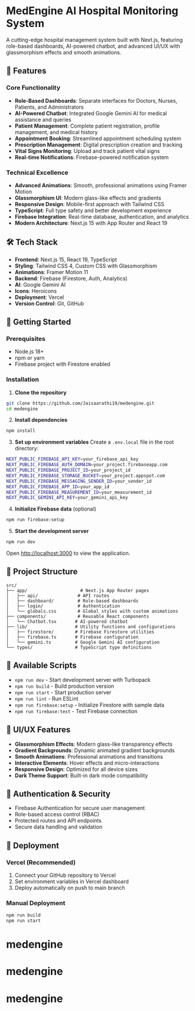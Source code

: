 # MedEngine AI Hospital Monitoring System

A cutting-edge hospital management system built with Next.js, featuring role-based dashboards, AI-powered chatbot, and advanced UI/UX with glassmorphism effects and smooth animations.

## 🚀 Features

### Core Functionality
- **Role-Based Dashboards**: Separate interfaces for Doctors, Nurses, Patients, and Administrators
- **AI-Powered Chatbot**: Integrated Google Gemini AI for medical assistance and queries
- **Patient Management**: Complete patient registration, profile management, and medical history
- **Appointment Booking**: Streamlined appointment scheduling system
- **Prescription Management**: Digital prescription creation and tracking
- **Vital Signs Monitoring**: Upload and track patient vital signs
- **Real-time Notifications**: Firebase-powered notification system

### Technical Excellence
- **Advanced Animations**: Smooth, professional animations using Framer Motion
- **Glassmorphism UI**: Modern glass-like effects and gradients
- **Responsive Design**: Mobile-first approach with Tailwind CSS
- **TypeScript**: Full type safety and better development experience
- **Firebase Integration**: Real-time database, authentication, and analytics
- **Modern Architecture**: Next.js 15 with App Router and React 19

## 🛠️ Tech Stack

- **Frontend**: Next.js 15, React 19, TypeScript
- **Styling**: Tailwind CSS 4, Custom CSS with Glassmorphism
- **Animations**: Framer Motion 11
- **Backend**: Firebase (Firestore, Auth, Analytics)
- **AI**: Google Gemini AI
- **Icons**: Heroicons
- **Deployment**: Vercel
- **Version Control**: Git, GitHub

## 🚀 Getting Started

### Prerequisites
- Node.js 18+ 
- npm or yarn
- Firebase project with Firestore enabled

### Installation

1. **Clone the repository**
```bash
git clone https://github.com/Jaisaarathi19/medengine.git
cd medengine
```

2. **Install dependencies**
```bash
npm install
```

3. **Set up environment variables**
Create a `.env.local` file in the root directory:
```bash
NEXT_PUBLIC_FIREBASE_API_KEY=your_firebase_api_key
NEXT_PUBLIC_FIREBASE_AUTH_DOMAIN=your_project.firebaseapp.com
NEXT_PUBLIC_FIREBASE_PROJECT_ID=your_project_id
NEXT_PUBLIC_FIREBASE_STORAGE_BUCKET=your_project.appspot.com
NEXT_PUBLIC_FIREBASE_MESSAGING_SENDER_ID=your_sender_id
NEXT_PUBLIC_FIREBASE_APP_ID=your_app_id
NEXT_PUBLIC_FIREBASE_MEASUREMENT_ID=your_measurement_id
NEXT_PUBLIC_GEMINI_API_KEY=your_gemini_api_key
```

4. **Initialize Firebase data** (optional)
```bash
npm run firebase:setup
```

5. **Start the development server**
```bash
npm run dev
```

Open [http://localhost:3000](http://localhost:3000) to view the application.

## 📁 Project Structure

```
src/
├── app/                    # Next.js App Router pages
│   ├── api/               # API routes
│   ├── dashboard/         # Role-based dashboards
│   ├── login/             # Authentication
│   └── globals.css        # Global styles with custom animations
├── components/            # Reusable React components
│   └── Chatbot.tsx       # AI-powered chatbot
├── lib/                  # Utility functions and configurations
│   ├── firestore/        # Firebase Firestore utilities
│   ├── firebase.ts       # Firebase configuration
│   └── gemini.ts         # Google Gemini AI configuration
└── types/                # TypeScript type definitions
```

## 🔧 Available Scripts

- `npm run dev` - Start development server with Turbopack
- `npm run build` - Build production version
- `npm run start` - Start production server
- `npm run lint` - Run ESLint
- `npm run firebase:setup` - Initialize Firestore with sample data
- `npm run firebase:test` - Test Firebase connection

## 🎨 UI/UX Features

- **Glassmorphism Effects**: Modern glass-like transparency effects
- **Gradient Backgrounds**: Dynamic animated gradient backgrounds
- **Smooth Animations**: Professional animations and transitions
- **Interactive Elements**: Hover effects and micro-interactions
- **Responsive Design**: Optimized for all device sizes
- **Dark Theme Support**: Built-in dark mode compatibility

## 🔐 Authentication & Security

- Firebase Authentication for secure user management
- Role-based access control (RBAC)
- Protected routes and API endpoints
- Secure data handling and validation

## 📱 Deployment

### Vercel (Recommended)
1. Connect your GitHub repository to Vercel
2. Set environment variables in Vercel dashboard
3. Deploy automatically on push to main branch

### Manual Deployment
```bash
npm run build
npm run start
```
# medengine
# medengine
# medengine
